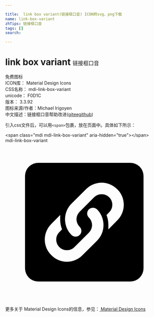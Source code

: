 ```yaml
---

title:  link box variant(链接框口音) ICON转svg、png下载
name: link-box-variant
zhTips: 链接框口音
tags: []
search: 

---
```


# link box variant  <small style="font-size: 60%;font-weight: 100">链接框口音</small>


<div class="detail-page">
<p>
<span><span class="badge-success badge">免费图标</span> </span>
<br/>
<span>
ICON库：
<span class="badge-secondary badge">Material Design Icons</span> 
</span>
<br/>
<span>
CSS名称：
<span class="badge-secondary badge">mdi-link-box-variant</span> 
</span>
<br/>
<span>
unicode：
<span class="badge-secondary badge">F0D1C</span> 
<copy-btn content='F0D1C' btn-title=""></copy-btn>
<copy-btn :content='String.fromCodePoint(parseInt("F0D1C", 16))' btn-title="复制U"></copy-btn>
</span>
<br/>
<span>
版本：
<span class="badge-secondary badge">3.3.92</span> 
</span>
<br/>
<span>图标来源/作者：<span class="badge-light badge">Michael Irigoyen</span></span> 
<br/>
<span class="zh-detail">中文描述：<span class="badge-primary badge">链接框口音</span><span class="help-link"><span>帮助改进</span>(<a href="https://gitee.com/liuwave/icon-helper/edit/master/json/material/link-box-variant.json" target="_blank" rel="noopener noreferrer">gitee</a><a href="https://github.com/liuwave/icon-helper/edit/master/json/material/link-box-variant.json" target="_blank" rel="noopener noreferrer">github</a></span>)</span><br/>
</p>
</div>
<div class="alert alert-dark">
  <i class="mdi mdi-link-box-variant mdi-48px"></i>
  <i class="mdi mdi-link-box-variant mdi-36px"></i>
  <i class="mdi mdi-link-box-variant mdi-24px"></i>
  <i class="mdi mdi-link-box-variant mdi-18px"></i>
</div>
<div>
  <p>引入css文件后，可以用<code>&lt;span&gt;</code>包裹，放在页面中。具体如下所示：    
  </p>
  <div class="alert alert-primary" style="font-size: 14px">
    &lt;span class="mdi mdi-link-box-variant" aria-hidden="true"&gt;&lt;/span&gt;
    <copy-btn content='<span class="mdi mdi-link-box-variant" aria-hidden="true"></span>'></copy-btn>
  </div>
  <div class="alert alert-secondary">
    <i class="mdi mdi-link-box-variant"
    style="font-size: 24px"
    aria-hidden="true"></i> mdi-link-box-variant
    <copy-btn content="mdi-link-box-variant" btn-title="复制图标名称"></copy-btn>
  </div>
</div>
<div id="svg" class="svg-wrap">
<svg xmlns="http://www.w3.org/2000/svg" viewBox="0 0 24 24"><path d="M19,3H5A2,2 0 0,0 3,5V19A2,2 0 0,0 5,21H19A2,2 0 0,0 21,19V5A2,2 0 0,0 19,3M13.94,14.81L11.73,17C11.08,17.67 10.22,18 9.36,18C8.5,18 7.64,17.67 7,17C5.67,15.71 5.67,13.58 7,12.26L8.35,10.9L8.34,11.5C8.33,12 8.41,12.5 8.57,12.94L8.62,13.09L8.22,13.5C7.91,13.8 7.74,14.21 7.74,14.64C7.74,15.07 7.91,15.47 8.22,15.78C8.83,16.4 9.89,16.4 10.5,15.78L12.7,13.59C13,13.28 13.18,12.87 13.18,12.44C13.18,12 13,11.61 12.7,11.3C12.53,11.14 12.44,10.92 12.44,10.68C12.44,10.45 12.53,10.23 12.7,10.06C13.03,9.73 13.61,9.74 13.94,10.06C14.57,10.7 14.92,11.54 14.92,12.44C14.92,13.34 14.57,14.18 13.94,14.81M17,11.74L15.66,13.1V12.5C15.67,12 15.59,11.5 15.43,11.06L15.38,10.92L15.78,10.5C16.09,10.2 16.26,9.79 16.26,9.36C16.26,8.93 16.09,8.53 15.78,8.22C15.17,7.6 14.1,7.61 13.5,8.22L11.3,10.42C11,10.72 10.82,11.13 10.82,11.56C10.82,12 11,12.39 11.3,12.7C11.47,12.86 11.56,13.08 11.56,13.32C11.56,13.56 11.47,13.78 11.3,13.94C11.13,14.11 10.91,14.19 10.68,14.19C10.46,14.19 10.23,14.11 10.06,13.94C8.75,12.63 8.75,10.5 10.06,9.19L12.27,7C13.58,5.67 15.71,5.68 17,7C17.65,7.62 18,8.46 18,9.36C18,10.26 17.65,11.1 17,11.74Z" /></svg>
</div>
<detail full-name='mdi-link-box-variant'></detail>
    
<div><p>更多关于 Material Design Icons的信息，参见：<a target="_blank" href="https://iconhelper.cn/material.html"> Material Design Icons</a>
</p></div>
